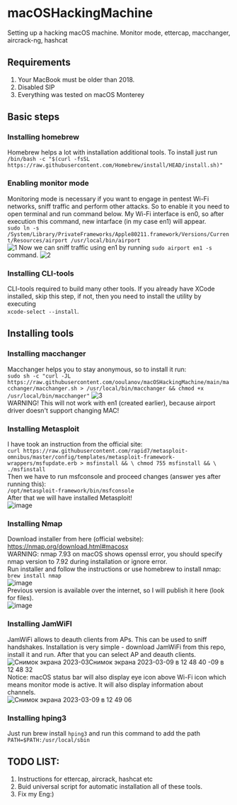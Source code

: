 # macOSHackingMachine
Setting up a hacking macOS machine. Monitor mode, ettercap, macchanger, aircrack-ng, hashcat

## Requirements
1. Your MacBook must be older than 2018.
2. Disabled SIP
3. Everything was tested on macOS Monterey

## Basic steps
### Installing homebrew
Homebrew helps a lot with installation additional tools. To install just run\
`/bin/bash -c "$(curl -fsSL https://raw.githubusercontent.com/Homebrew/install/HEAD/install.sh)"`
### Enabling monitor mode
Monitoring mode is necessary if you want to engage in pentest Wi-Fi networks, sniff traffic and perform other attacks. So to enable it you need to open terminal and run command below. My Wi-Fi interface is en0, so after execution this command, new intarface (in my case en1) will appear.\
`
sudo ln -s /System/Library/PrivateFrameworks/Apple80211.framework/Versions/Current/Resources/airport /usr/local/bin/airport
`\
![1](https://user-images.githubusercontent.com/127116376/223937088-980292ea-bf55-4c12-8452-994e51f23c05.png)
Now we can sniff traffic using en1 by running `sudo airport en1 -s` command.
![2](https://user-images.githubusercontent.com/127116376/223939358-fd81447d-1213-45b0-8e81-748cc87b8fd1.png)
### Installing CLI-tools
CLI-tools required to build many other tools. If you already have XCode installed, skip this step, if not, then you need to install the utility by executing\
`xcode-select --install`.
## Installing tools
### Installing macchanger
Macchanger helps you to stay anonymous, so to install it run:\
`sudo sh -c "curl -JL https://raw.githubusercontent.com/ooulanov/macOSHackingMachine/main/macchanger/macchanger.sh > /usr/local/bin/macchanger && chmod +x /usr/local/bin/macchanger"`
![3](https://user-images.githubusercontent.com/127116376/223948495-2e050a21-d552-41ea-a833-83f3f24015de.png)\
WARNING! This will not work with en1 (created earlier), because airport driver doesn't support changing MAC!
### Installing Metasploit
I have took an instruction from the official site:\
`curl https://raw.githubusercontent.com/rapid7/metasploit-omnibus/master/config/templates/metasploit-framework-wrappers/msfupdate.erb > msfinstall && \
  chmod 755 msfinstall && \
  ./msfinstall`\
Then we have to run msfconsole and proceed changes (answer yes after running this):\
`/opt/metasploit-framework/bin/msfconsole`\
After that we will have installed Metasploit!\
![image](https://user-images.githubusercontent.com/127116376/223950538-f2a37d51-3393-40eb-88d1-0825c2eab03b.png)
### Installing Nmap
Download installer from here (official website): https://nmap.org/download.html#macosx \
WARNING: nmap 7.93 on macOS shows openssl error, you should specify nmap version to 7.92 during installation or ignore error.\
Run installer and follow the instructions or use homebrew to install nmap:\
`brew install nmap`\
![image](https://user-images.githubusercontent.com/127116376/223960989-87cf1167-a3dd-441d-867e-0cfe9372eb0e.png)\
Previous version is available over the internet, so I will publish it here (look for files).\
![image](https://user-images.githubusercontent.com/127116376/223968535-920737e3-87a8-4015-84e3-3f3d1dd26869.png)
### Installing JamWiFI
JamWiFi allows to deauth clients from APs. This can be used to sniff handshakes. Installation is very simple - download JamWiFi from this repo, install it and run. After that you can select AP and deauth clients.\
![Снимок экрана 2023-03![Снимок экрана 2023-03-09 в 12 48 40](https://user-images.githubusercontent.com/127116376/223984992-ea01d3c4-8cc9-41ec-b2c6-59cb6af32f4d.png)
-09 в 12 48 32](https://user-images.githubusercontent.com/127116376/223984852-b7a6fb38-9c06-4586-a8aa-004ad07b8dff.png)\
Notice: macOS status bar will also display eye icon above Wi-Fi icon which means monitor mode is active. It will also display information about channels.\
![Снимок экрана 2023-03-09 в 12 49 06](https://user-images.githubusercontent.com/127116376/223985342-ca5dfef3-811d-44ec-876d-47df9fb92836.png)
### Installing hping3
Just run brew install `hping3` and run this command to add the path `PATH=$PATH:/usr/local/sbin`
## TODO LIST:
1. Instructions for ettercap, aircrack, hashcat etc
2. Buid universal script for automatic installation all of these tools.
3. Fix my Eng:)
